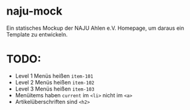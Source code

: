 # naju-mock #

Ein statisches Mockup der NAJU Ahlen e.V. Homepage, um daraus ein Template zu entwickeln.

# TODO: #

* Level 1 Menüs heißen `item-101`
* Level 2 Menüs heißen `item-102`
* Level 3 Menüs heißen `item-103`
* Menüitems haben `current` im `<li>` nicht im `<a>`
* Artikelüberschriften sind `<h2>`